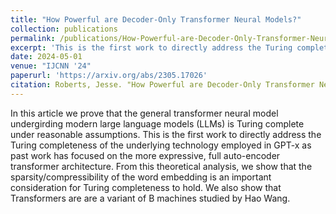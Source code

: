 ```yaml
---
title: "How Powerful are Decoder-Only Transformer Neural Models?"
collection: publications
permalink: /publications/How-Powerful-are-Decoder-Only-Transformer-Neural-Models
excerpt: 'This is the first work to directly address the Turing completeness of the underlying technology employed in GPT-x as past work has focused on the more expressive, full auto-encoder transformer architecture. From this theoretical analysis, we show that the sparsity/compressibility of the word embedding is an important consideration for Turing completeness to hold.'
date: 2024-05-01
venue: "IJCNN '24"
paperurl: 'https://arxiv.org/abs/2305.17026'
citation: Roberts, Jesse. "How Powerful are Decoder-Only Transformer Neural Models?" arXiv preprint arXiv:2305.17026 (2023).
---
```


In this article we prove that the general transformer neural model undergirding modern large language models (LLMs) is Turing complete under reasonable assumptions. This is the first work to directly address the Turing completeness of the underlying technology employed in GPT-x as past work has focused on the more expressive, full auto-encoder transformer architecture. From this theoretical analysis, we show that the sparsity/compressibility of the word embedding is an important consideration for Turing completeness to hold. We also show that Transformers are are a variant of B machines studied by Hao Wang.
